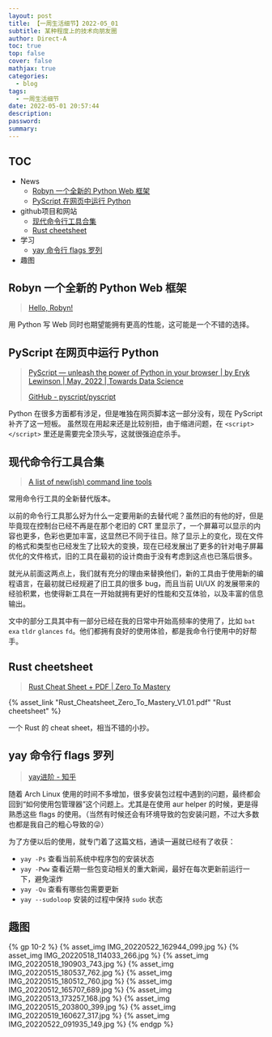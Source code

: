 ```yaml
---
layout: post
title: 【一周生活细节】2022-05_01
subtitle: 某种程度上的技术向朋友圈
author: Direct-A
toc: true
top: false
cover: false
mathjax: true
categories:
  - blog
tags:
  - 一周生活细节
date: 2022-05-01 20:57:44
description:
password:
summary:
---
```


## TOC

- News
  - [Robyn 一个全新的 Python Web 框架](#ROBYN-一个全新的-PYTHON-WEB-框架)
  - [PyScript 在网页中运行 Python](#PYSCRIPT-在网页中运行-PYTHON)
- github项目和网站
  - [现代命令行工具合集](#现代命令行工具合集)
  - [Rust cheetsheet](#RUST-CHEETSHEET)
- 学习
  - [yay 命令行 flags 罗列](#YAY-命令行-FLAGS-罗列)
- 趣图

<!-- more -->

## Robyn 一个全新的 Python Web 框架

> [Hello, Robyn!](https://www.sanskar.me/hello_robyn.html)

用 Python 写 Web 同时也期望能拥有更高的性能，这可能是一个不错的选择。

## PyScript 在网页中运行 Python

> [PyScript — unleash the power of Python in your browser | by Eryk Lewinson | May, 2022 | Towards Data Science](https://towardsdatascience.com/pyscript-unleash-the-power-of-python-in-your-browser-6e0123c6dc3f)
> 
> [GitHub - pyscript/pyscript](https://github.com/pyscript/pyscript)

Python 在很多方面都有涉足，但是唯独在网页脚本这一部分没有，现在 PyScript 补齐了这一短板。
虽然现在用起来还是比较别扭，由于缩进问题，在 `<script> </script>` 里还是需要完全顶头写，这就很强迫症杀手。

## 现代命令行工具合集

> [A list of new(ish) command line tools](https://jvns.ca/blog/2022/04/12/a-list-of-new-ish--command-line-tools/)

常用命令行工具的全新替代版本。

以前的命令行工具那么好为什么一定要用新的去替代呢？虽然旧的有他的好，但是毕竟现在控制台已经不再是在那个老旧的 CRT 里显示了，一个屏幕可以显示的内容也更多，色彩也更加丰富，这显然已不同于往日。除了显示上的变化，现在文件的格式和类型也已经发生了比较大的变换，现在已经发展出了更多的针对电子屏幕优化的文件格式，旧的工具在最初的设计商由于没有考虑到这点也已落后很多。

就光从前面这两点上，我们就有充分的理由来替换他们，新的工具由于使用新的编程语言，在最初就已经规避了旧工具的很多 bug，而且当前 UI/UX 的发展带来的经验积累，也使得新工具在一开始就拥有更好的性能和交互体验，以及丰富的信息输出。

文中的部分工具其中有一部分已经在我的日常中开始高频率的使用了，比如 `bat` `exa` `tldr` `glances` `fd`。他们都拥有良好的使用体验，都是我命令行使用中的好帮手。

## Rust cheetsheet

> [Rust Cheat Sheet + PDF | Zero To Mastery](https://zerotomastery.io/cheatsheets/rust-cheat-sheet/)

{% asset_link "Rust_Cheatsheet_Zero_To_Mastery_V1.01.pdf" "Rust cheetsheet" %}

一个 Rust 的 cheat sheet，相当不错的小抄。

## yay 命令行 flags 罗列

> [yay进阶 - 知乎](https://zhuanlan.zhihu.com/p/363666022)

随着 Arch Linux 使用的时间不多增加，很多安装包过程中遇到的问题，最终都会回到“如何使用包管理器”这个问题上。尤其是在使用 aur helper 的时候，更是得熟悉这些 flags 的使用。（当然有时候还会有环境导致的包安装问题，不过大多数也都是我自己的粗心导致的😜）

为了方便以后的使用，就专门着了这篇文档，通读一遍就已经有了收获：
- `yay -Ps` 查看当前系统中程序包的安装状态
- `yay -Pww` 查看近期一些包变动相关的重大新闻，最好在每次更新前运行一下，避免滚炸
- `yay -Qu` 查看有哪些包需要更新
- `yay --sudoloop` 安装的过程中保持 `sudo` 状态

## 趣图

{% gp 10-2 %}
{% asset_img IMG_20220522_162944_099.jpg %}
{% asset_img IMG_20220518_114033_266.jpg %}
{% asset_img IMG_20220518_190903_743.jpg %}
{% asset_img IMG_20220515_180537_762.jpg %}
{% asset_img IMG_20220515_180512_760.jpg %}
{% asset_img IMG_20220512_165707_689.jpg %}
{% asset_img IMG_20220513_173257_168.jpg %}
{% asset_img IMG_20220515_203800_399.jpg %}
{% asset_img IMG_20220519_160627_317.jpg %}
{% asset_img IMG_20220522_091935_149.jpg %}
{% endgp %}
